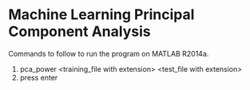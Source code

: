 # Machine Learning Principal Component Analysis
Commands to follow to run the program on MATLAB R2014a.
1) pca_power <training_file with extension> <test_file with extension> <M> <iterations> 
2) press enter